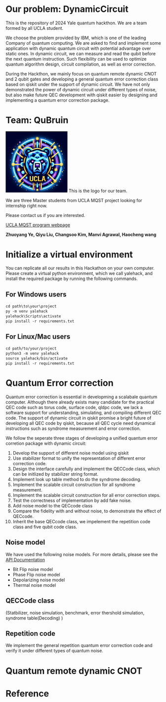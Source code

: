 # Our problem: DynamicCircuit
This is the repository of 2024 Yale quantum hackthon. We are a team formed by all UCLA student.

We choose the problem provided by IBM, which is one of the leading Company of quantum computing. We are asked to find and implement some application with 
dynamic quantum circuit with potential advantage over static ones. In dynamic circuit, we can measure and read the qubit before the next quantum instruction. Such
flexibility can be used to optimize quantum algorithm design, circuit compilation, as well as error correction. 

During the Hackthon, we mainly focus on quantum remote dynamic CNOT and 2 qubit gates and developing a general quantum error correction class based on qiskit under the support of dynamic circuit.
We have not only demonstrated the power of dynamic circuit under different types of noise, but also make future QEC development with qiskit easier by designing and implementing a quantum error correction package. 



# Team: QuBruin

<img src="Figures/Logo.png" alt="alt text" width="200"> 
This is the logo for our team.

We are three Master students from UCLA MQST project looking for internship right now.

Please contact us if you are interested.


[UCLA MQST program webpage](https://qst.ucla.edu/)

**Zhuoyang Ye, Qiyu Liu, Changsoo Kim, Manvi Agrawal, Haocheng wang**



# Initialize a virtual environment

You can replicate all our results in this Hackathon on your own computer. Please create a virtual python environment, which we call yalehack, and install the required package 
by running the following commands.


## For Windows users

```console
cd path\to\your\project
py -m venv yalehack
yalehack\Scripts\activate
pip install -r requirements.txt
```

## For Linux/Mac users

```console
cd path/to/your/project
python3 -m venv yalehack
source yalehack/bin/activate
pip install -r requirements.txt
```


# Quantum Error correction

Quantum error correction is essential in developming a scalabale quantum computer. Although there already exists many candidate for the practical QEC code such as torus code, surface code, qldpc code, we lack a software support for understanding, simulating, and compiling different QEC code. The support of dynamic circuit in qiskit promise a bright future of developing all QEC code by qiskit, because all QEC cycle need dynamical instructions such as syndrome measurement and error correction. 

We follow the seperate three stages of developing a unified quantum error corretion package with dynamic circuit:

1. Develop the support of different noise model using qiskit
2. Use stabilizer format to unify the representation of different error correction code.
3. Design the interface carefully and implement the QECCode class, which can be initlized by stabilizer string format.
4. Implement look up table method to do the syndrome decoding.
5. Implement the scalable circuit construction for all syndrome measurement.
6. Implement the scalable circuit construction for all error correction steps.
7. Test the correctness of implementation by add fake noise.
8. Add noise model to the QECcode class
9. Compare the fidelity with and without noise, to demonstrate the effect of QECcode.
10. Inherit the base QECcode class, we impelement the repetition code class and five qubit code class. 


## Noise model  
We have used the following noise models. For more details, please see the [API Documentation](https://docs.quantum.ibm.com/api/qiskit/0.24/qiskit.providers.aer.noise.NoiseModel)
- Bit Flip noise model
- Phase Flip noise model
- Depolarizing noise model
- Thermal noise model


## QECCode class

(Statbilizer, noise simulation, benchmark, error thershold simulation, syndrome table(Decoding) )


## Repetition code

We implement the general repetition quantum error correction code and verify it under different types of quantum noise.



# Quantum remote dynamic CNOT



# Reference





